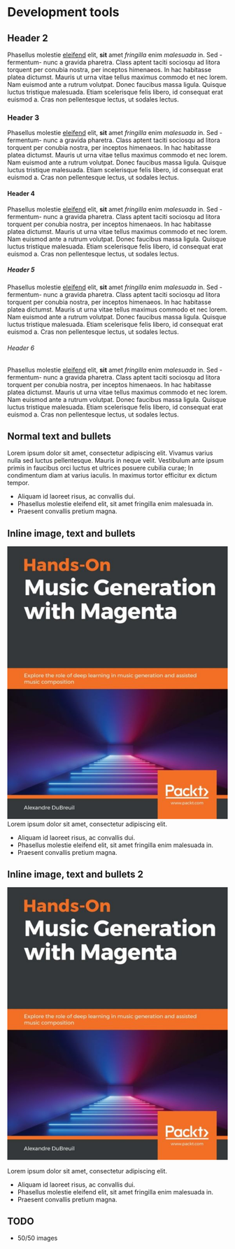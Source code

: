# Development tools

## Header 2

Phasellus molestie <a href="#">eleifend</a> elit, **sit** amet *fringilla* enim _malesuada_ in. Sed -fermentum- nunc a gravida pharetra. Class aptent taciti sociosqu ad litora torquent per conubia nostra, per inceptos himenaeos. In hac habitasse platea dictumst. Mauris ut urna vitae tellus maximus commodo et nec lorem. Nam euismod ante a rutrum volutpat. Donec faucibus massa ligula. Quisque luctus tristique malesuada. Etiam scelerisque felis libero, id consequat erat euismod a. Cras non pellentesque lectus, ut sodales lectus.

### Header 3

Phasellus molestie <a href="#">eleifend</a> elit, **sit** amet *fringilla* enim _malesuada_ in. Sed -fermentum- nunc a gravida pharetra. Class aptent taciti sociosqu ad litora torquent per conubia nostra, per inceptos himenaeos. In hac habitasse platea dictumst. Mauris ut urna vitae tellus maximus commodo et nec lorem. Nam euismod ante a rutrum volutpat. Donec faucibus massa ligula. Quisque luctus tristique malesuada. Etiam scelerisque felis libero, id consequat erat euismod a. Cras non pellentesque lectus, ut sodales lectus.

#### Header 4

Phasellus molestie <a href="#">eleifend</a> elit, **sit** amet *fringilla* enim _malesuada_ in. Sed -fermentum- nunc a gravida pharetra. Class aptent taciti sociosqu ad litora torquent per conubia nostra, per inceptos himenaeos. In hac habitasse platea dictumst. Mauris ut urna vitae tellus maximus commodo et nec lorem. Nam euismod ante a rutrum volutpat. Donec faucibus massa ligula. Quisque luctus tristique malesuada. Etiam scelerisque felis libero, id consequat erat euismod a. Cras non pellentesque lectus, ut sodales lectus.

##### Header 5

Phasellus molestie <a href="#">eleifend</a> elit, **sit** amet *fringilla* enim _malesuada_ in. Sed -fermentum- nunc a gravida pharetra. Class aptent taciti sociosqu ad litora torquent per conubia nostra, per inceptos himenaeos. In hac habitasse platea dictumst. Mauris ut urna vitae tellus maximus commodo et nec lorem. Nam euismod ante a rutrum volutpat. Donec faucibus massa ligula. Quisque luctus tristique malesuada. Etiam scelerisque felis libero, id consequat erat euismod a. Cras non pellentesque lectus, ut sodales lectus.

###### Header 6

Phasellus molestie <a href="#">eleifend</a> elit, **sit** amet *fringilla* enim _malesuada_ in. Sed -fermentum- nunc a gravida pharetra. Class aptent taciti sociosqu ad litora torquent per conubia nostra, per inceptos himenaeos. In hac habitasse platea dictumst. Mauris ut urna vitae tellus maximus commodo et nec lorem. Nam euismod ante a rutrum volutpat. Donec faucibus massa ligula. Quisque luctus tristique malesuada. Etiam scelerisque felis libero, id consequat erat euismod a. Cras non pellentesque lectus, ut sodales lectus.

## Normal text and bullets

Lorem ipsum dolor sit amet, consectetur adipiscing elit. Vivamus varius nulla sed luctus pellentesque. Mauris in neque velit. Vestibulum ante ipsum primis in faucibus orci luctus et ultrices posuere cubilia curae; In condimentum diam at varius iaculis. In maximus tortor efficitur ex dictum tempor.

- Aliquam id laoreet risus, ac convallis dui.
- Phasellus molestie eleifend elit, sit amet fringilla enim malesuada in.
- Praesent convallis pretium magna.

## Inline image, text and bullets

![Inline - Image test](../publications/cover-music-generation-with-magenta-book.jpeg) Lorem ipsum dolor sit amet, consectetur adipiscing elit.

- Aliquam id laoreet risus, ac convallis dui.
- Phasellus molestie eleifend elit, sit amet fringilla enim malesuada in.
- Praesent convallis pretium magna.

## Inline image, text and bullets 2

![Inline - Image test](../publications/cover-music-generation-with-magenta-book.jpeg)

Lorem ipsum dolor sit amet, consectetur adipiscing elit.

- Aliquam id laoreet risus, ac convallis dui.
- Phasellus molestie eleifend elit, sit amet fringilla enim malesuada in.
- Praesent convallis pretium magna.

## TODO

- 50/50 images

